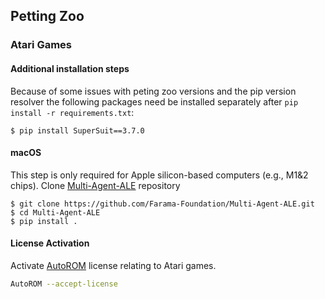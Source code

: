 ## Petting Zoo

### Atari Games

#### Additional installation steps

Because of some issues with peting zoo versions and the pip version resolver the following packages need be installed separately after `pip install -r requirements.txt`:

```console
$ pip install SuperSuit==3.7.0
```

#### macOS

This step is only required for Apple silicon-based computers (e.g., M1&2 chips). Clone [Multi-Agent-ALE](https://github.com/Farama-Foundation/Multi-Agent-ALE) repository

```console
$ git clone https://github.com/Farama-Foundation/Multi-Agent-ALE.git
$ cd Multi-Agent-ALE
$ pip install .
```

#### License Activation

Activate [AutoROM](https://github.com/Farama-Foundation/AutoROM) license relating to Atari games.

```sh
AutoROM --accept-license
```
